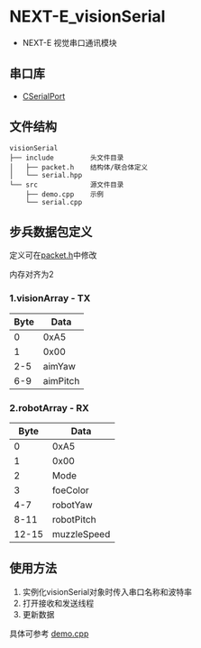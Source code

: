 # NEXT-E_visionSerial
- NEXT-E 视觉串口通讯模块
## 串口库
- [CSerialPort](https://github.com/itas109/CSerialPort)
## 文件结构
```
visionSerial
├── include         头文件目录
│   ├── packet.h    结构体/联合体定义
│   └── serial.hpp  
└── src             源文件目录
    ├── demo.cpp    示例
    └── serial.cpp  
```
## 步兵数据包定义
定义可在[packet.h](include/packet.h)中修改

内存对齐为2
### 1.visionArray - TX
| Byte | Data |
| - | - |
| 0 | 0xA5 |
| 1 | 0x00 |
| 2-5 | aimYaw |
| 6-9 | aimPitch |

### 2.robotArray - RX
| Byte | Data |
| - | - |
| 0 | 0xA5 |
| 1 | 0x00 |
| 2 | Mode |
| 3 | foeColor |
| 4-7 | robotYaw |
| 8-11 | robotPitch |
| 12-15 | muzzleSpeed |
## 使用方法
1. 实例化visionSerial对象时传入串口名称和波特率
2. 打开接收和发送线程
3. 更新数据

具体可参考
[demo.cpp](src/demo.cpp)